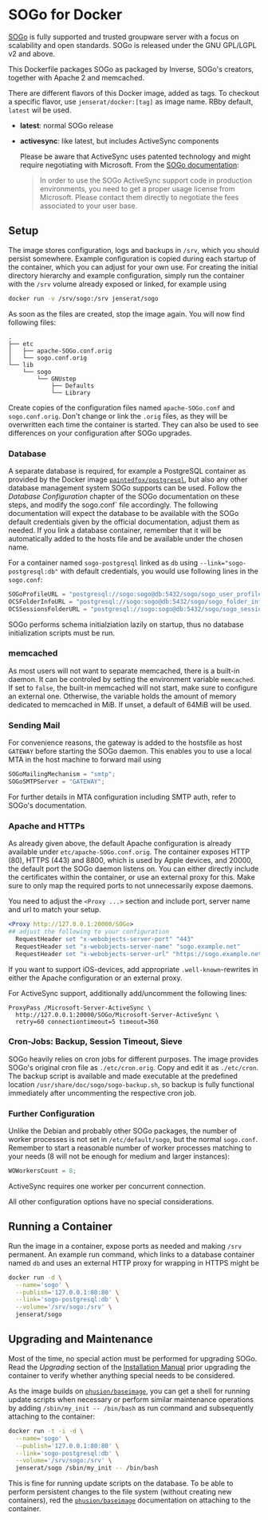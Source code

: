 # SOGo for Docker

[SOGo](http://www.sogo.nu) is fully supported and trusted groupware server with a focus on scalability and open standards. SOGo is released under the GNU GPL/LGPL v2 and above. 

This Dockerfile packages SOGo as packaged by Inverse, SOGo's creators, together with Apache 2 and memcached.

There are different flavors of this Docker image, added as tags. To checkout a specific flavor, use `jenserat/docker:[tag]` as image name. RBby default, `latest` wil be used.

  - **latest**: normal SOGo release
  - **activesync**: like latest, but includes ActiveSync components
  
    Please be aware that ActiveSync uses patented technology and might require negotiating with Microsoft. From the [SOGo documentation](http://www.sogo.nu/files/docs/SOGo%20Installation%20Guide.pdf):

    > In order to use the SOGo ActiveSync support code in production
    > environments, you need to get a proper usage license from Microsoft.
    > Please contact them directly to negotiate the fees associated to your
    > user base.

## Setup

The image stores configuration, logs and backups in `/srv`, which you should persist somewhere. Example configuration is copied during each startup of the container, which you can adjust for your own use. For creating the initial directory hierarchy and example configuration, simply run the container with the `/srv` volume already exposed or linked, for example using

```bash
docker run -v /srv/sogo:/srv jenserat/sogo
```

As soon as the files are created, stop the image again. You will now find following files:

```
.
├── etc
│   ├── apache-SOGo.conf.orig
│   └── sogo.conf.orig
└── lib
    └── sogo
        └── GNUstep
            ├── Defaults
            └── Library
```

Create copies of the configuration files named `apache-SOGo.conf` and `sogo.conf.orig`. Don't change or link the `.orig` files, as they will be overwritten each time the container is started. They can also be used to see differences on your configuration after SOGo upgrades.

### Database

A separate database is required, for example a PostgreSQL container as provided by the Docker image [`paintedfox/postgresql`](https://registry.hub.docker.com/u/paintedfox/postgresql/), but also any other database management system SOGo supports can be used. Follow the _Database Configuration_ chapter of the SOGo documentation on these steps, and modify the sogo.conf` file accordingly. The following documentation will expect the database to be available with the SOGo default credentials given by the official documentation, adjust them as needed. If you link a database container, remember that it will be automatically added to the hosts file and be available under the chosen name.

For a container named `sogo-postgresql` linked as `db` using `--link="sogo-postgresql:db"` with default credentials, you would use following lines in the `sogo.conf`:

```c
SOGoProfileURL = "postgresql://sogo:sogo@db:5432/sogo/sogo_user_profile";
OCSFolderInfoURL = "postgresql://sogo:sogo@db:5432/sogo/sogo_folder_info";
OCSSessionsFolderURL = "postgresql://sogo:sogo@db:5432/sogo/sogo_sessions_folder";
```

SOGo performs schema initialziation lazily on startup, thus no database initialization scripts must be run.

### memcached

As most users will not want to separate memcached, there is a built-in daemon. It can be controled by setting the environment variable `memcached`. If set to `false`, the built-in memcached will not start, make sure to configure an external one. Otherwise, the variable holds the amount of memory dedicated to memcached in MiB. If unset, a default of 64MiB will be used.

### Sending Mail

For convenience reasons, the gateway is added to the hostsfile as host `GATEWAY` before starting the SOGo daemon. This enables you to use a local MTA in the host machine to forward mail using

```c
SOGoMailingMechanism = "smtp";
SOGoSMTPServer = "GATEWAY";
```
 
For further details in MTA configuration including SMTP auth, refer to SOGo's documentation.

### Apache and HTTPs

As already given above, the default Apache configuration is already available under `etc/apache-SOGo.conf.orig`. The container exposes HTTP (80), HTTPS (443) and 8800, which is used by Apple devices, and 20000, the default port the SOGo daemon listens on. You can either directly include the certificates within the container, or use an external proxy for this. Make sure to only map the required ports to not unnecessarily expose daemons.

You need to adjust the `<Proxy ...>` section and include port, server name and url to match your setup.

```apache
<Proxy http://127.0.0.1:20000/SOGo>
## adjust the following to your configuration
  RequestHeader set "x-webobjects-server-port" "443"
  RequestHeader set "x-webobjects-server-name" "sogo.example.net"
  RequestHeader set "x-webobjects-server-url" "https://sogo.example.net"
```

If you want to support iOS-devices, add appropriate `.well-known`-rewrites in either the Apache configuration or an external proxy.

For ActiveSync support, additionally add/uncomment the following lines:

    ProxyPass /Microsoft-Server-ActiveSync \
      http://127.0.0.1:20000/SOGo/Microsoft-Server-ActiveSync \
      retry=60 connectiontimeout=5 timeout=360


### Cron-Jobs: Backup, Session Timeout, Sieve

SOGo heavily relies on cron jobs for different purposes. The image provides SOGo's original cron file as `./etc/cron.orig`. Copy and edit it as `./etc/cron`. The backup script is available and made executable at the predefined location `/usr/share/doc/sogo/sogo-backup.sh`, so backup is fully functional immediately after uncommenting the respective cron job.

### Further Configuration

Unlike the Debian and probably other SOGo packages, the number of worker processes is not set in `/etc/default/sogo`, but the normal `sogo.conf`. Remember to start a reasonable number of worker processes matching to your needs (8 will not be enough for medium and larger instances):

```c
WOWorkersCount = 8;
```

ActiveSync requires one worker per concurrent connection.

All other configuration options have no special considerations.

## Running a Container

Run the image in a container, expose ports as needed and making `/srv` permanent. An example run command, which links to a database container named `db` and uses an external HTTP proxy for wrapping in HTTPS might be

```bash
docker run -d \
  --name='sogo' \
  --publish='127.0.0.1:80:80' \
  --link='sogo-postgresql:db' \
  --volume='/srv/sogo:/srv' \
  jenserat/sogo
```

## Upgrading and Maintenance

Most of the time, no special action must be performed for upgrading SOGo. Read the _Upgrading_ section of the [Installation Manual](http://www.sogo.nu/files/docs/SOGo%20Installation%20Guide.pdf) prior upgrading the container to verify whether anything special needs to be considered.

As the image builds on [`phusion/baseimage`](https://github.com/phusion/baseimage-docker), you can get a shell for running update scripts when necessary or perform similar maintenance operations by adding `/sbin/my_init -- /bin/bash` as run command and subsequently attaching to the container:

```bash
docker run -t -i -d \
  --name='sogo' \
  --publish='127.0.0.1:80:80' \
  --link='sogo-postgresql:db' \
  --volume='/srv/sogo:/srv' \
  jenserat/sogo /sbin/my_init -- /bin/bash
```
This is fine for running update scripts on the database. To be able to perform persistent changes to the file system (without creating new containers), red the [`phusion/baseimage`](https://github.com/phusion/baseimage-docker) documentation on attaching to the container.
